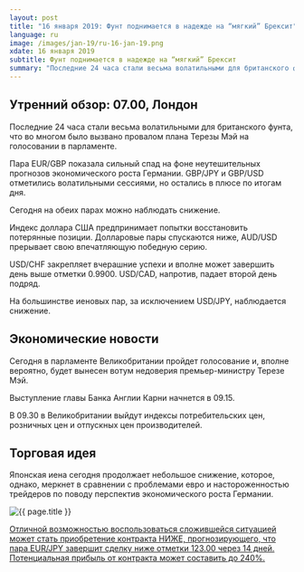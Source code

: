 ```yaml
---
layout: post
title: "16 января 2019: Фунт поднимается в надежде на “мягкий” Брексит"
language: ru
image: /images/jan-19/ru-16-jan-19.png
xdate: 16 января 2019
subtitle: Фунт поднимается в надежде на “мягкий” Брексит
summary: "Последние 24 часа стали весьма волатильными для британского фунта, что во многом было вызвано провалом плана Терезы Мэй на голосовании в парламенте. Пара EUR/GBP показала сильный спад на фоне неутешительных прогнозов экономического роста Германии"
---
```

## Утренний обзор: 07.00, Лондон
 
Последние 24 часа стали весьма волатильными для британского фунта, что во многом было вызвано провалом плана Терезы Мэй на голосовании в парламенте.

Пара EUR/GBP показала сильный спад на фоне неутешительных прогнозов экономического роста Германии. GBP/JPY и GBP/USD отметились волатильными сессиями, но остались в плюсе по итогам дня.

Сегодня на обеих парах можно наблюдать снижение.

Индекс доллара США предпринимает попытки восстановить потерянные позиции. Долларовые пары спускаются ниже, AUD/USD прерывает свою впечатляющую победную серию.

USD/CHF закрепляет вчерашние успехи и вполне может завершить день выше отметки 0.9900. USD/CAD, напротив, падает второй день подряд.

На большинстве иеновых пар, за исключением USD/JPY,  наблюдается снижение.
 
## Экономические новости
 
Сегодня в парламенте Великобритании пройдет голосование и, вполне вероятно, будет вынесен вотум недоверия премьер-министру Терезе Мэй.

Выступление главы Банка Англии Карни начнется в 09.15.

В 09.30 в Великобритании выйдут индексы потребительских цен, розничных цен и отпускных цен производителей.
 
## Торговая идея
 
Японская иена сегодня продолжает небольшое снижение, которое, однако, меркнет в сравнении с проблемами евро и настороженностью трейдеров по поводу перспектив экономического роста Германии.

<img src="{{ site.url }}/images/jan-19/ru-16-jan-19.png" alt="{{ page.title }}"  title="{{ page.title }}">

<a href="%LINK%%?currency=USD&market=forex&underlying=frxEURJPY&formname=higherlower&duration_amount=14&duration_units=d&amount=10&amount_type=stake&expiry_type=duration&barrier=123.00" target="_blank" rel="noopener noreferrer nofollow">Отличной возможностью воспользоваться сложившейся ситуацией может стать приобретение контракта НИЖЕ, прогнозирующего, что пара EUR/JPY завершит сделку ниже отметки 123.00 через 14 дней. Потенциальная прибыль от контракта может составить до 240%.</a>

